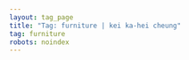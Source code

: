 ```yaml
---
layout: tag_page
title: "Tag: furniture | kei ka-hei cheung"
tag: furniture
robots: noindex
---
```

